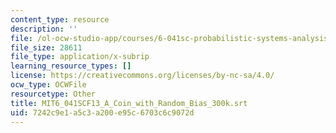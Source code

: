 ```yaml
---
content_type: resource
description: ''
file: /ol-ocw-studio-app/courses/6-041sc-probabilistic-systems-analysis-and-applied-probability-fall-2013/7242c9e1a5c3a200e95c6703c6c9072d_MIT6_041SCF13_A_Coin_with_Random_Bias_300k.srt
file_size: 28611
file_type: application/x-subrip
learning_resource_types: []
license: https://creativecommons.org/licenses/by-nc-sa/4.0/
ocw_type: OCWFile
resourcetype: Other
title: MIT6_041SCF13_A_Coin_with_Random_Bias_300k.srt
uid: 7242c9e1-a5c3-a200-e95c-6703c6c9072d
---
```

